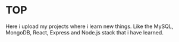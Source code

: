 # TOP

Here i upload my projects where i learn new things. Like the MySQL, MongoDB, React, Express and Node.js stack that i have learned.
